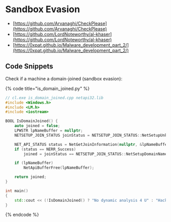 # Sandbox Evasion

- [https://github.com/Arvanaghi/CheckPlease](https://github.com/Arvanaghi/CheckPlease)
- [https://github.com/LordNoteworthy/al-khaser](https://github.com/LordNoteworthy/al-khaser)
- [https://0xpat.github.io/Malware_development_part_2/](https://0xpat.github.io/Malware_development_part_2/)




## Code Snippets

Check if a machine a domain-joined (sandbox evasion):

{% code title="is_domain_joined.py" %}
```cpp
// cl.exe is_domain_joined.cpp netapi32.lib
#include <Windows.h>
#include <LM.h>
#include <iostream>

BOOL IsDomainJoined() {
	auto joined = false;
	LPWSTR lpNameBuffer = nullptr;
	NETSETUP_JOIN_STATUS joinStatus = NETSETUP_JOIN_STATUS::NetSetupUnknownStatus;

	NET_API_STATUS status = NetGetJoinInformation(nullptr, &lpNameBuffer, &joinStatus);
	if (status == NERR_Success)
		joined = joinStatus == NETSETUP_JOIN_STATUS::NetSetupDomainName;

	if (lpNameBuffer)
		NetApiBufferFree(lpNameBuffer);

	return joined;
}

int main()
{
    std::cout << (!IsDomainJoined() ? "No dynamic analysis 4 U" : "Hack the Planet!") << std::endl;
}
```
{% endcode %}
